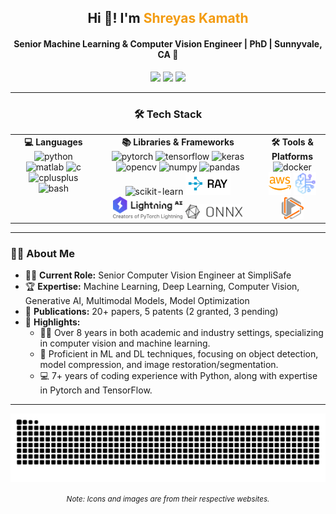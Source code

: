 <h2 align="center">Hi 👋! I'm <span style="color:#f39c12;">Shreyas Kamath</span></h2>
<h4 align="center">Senior Machine Learning & Computer Vision Engineer | PhD | Sunnyvale, CA 🌉</h4>

<p align="center">
  <a href="mailto:shreyaskamathkm@gmail.com"><img src="https://img.shields.io/badge/Gmail-D14836?style=for-the-badge&logo=gmail&logoColor=white" /></a>
  <a href="https://www.linkedin.com/in/shreyaskamathkm/"><img src="https://img.shields.io/badge/LinkedIn-0077B5?style=for-the-badge&logo=linkedin&logoColor=white" /></a>
  <a href="https://scholar.google.com/citations?user=YOUR_SCHOLAR_ID"><img src="https://img.shields.io/badge/Google%20Scholar-4285F4?style=for-the-badge&logo=google-scholar&logoColor=white" /></a>
</p>

---

<div align="center">

  <h3>🛠️ Tech Stack</h3>

  <table>
    <tr>
      <td align="center" valign="top">
        <b>💻 Languages</b><br>
        <img src="https://cdn.jsdelivr.net/gh/devicons/devicon/icons/python/python-original.svg" height="36" alt="python" />
        <img src="https://cdn.jsdelivr.net/gh/devicons/devicon/icons/matlab/matlab-original.svg" height="36" alt="matlab" />
        <img src="https://cdn.jsdelivr.net/gh/devicons/devicon/icons/c/c-original.svg" height="36" alt="c" />
        <img src="https://cdn.jsdelivr.net/gh/devicons/devicon/icons/cplusplus/cplusplus-original.svg" height="36" alt="cplusplus" />
        <img src="https://cdn.jsdelivr.net/gh/devicons/devicon/icons/bash/bash-original.svg" height="36" alt="bash" />
      </td>
      <td align="center" valign="top">
        <b>📚 Libraries & Frameworks</b><br>
        <img src="https://cdn.jsdelivr.net/gh/devicons/devicon/icons/pytorch/pytorch-original.svg" height="36" alt="pytorch" />
        <img src="https://cdn.jsdelivr.net/gh/devicons/devicon/icons/tensorflow/tensorflow-original.svg" height="36" alt="tensorflow" />
        <img src="https://cdn.jsdelivr.net/gh/devicons/devicon/icons/keras/keras-original.svg" height="36" alt="keras" />
        <img src="https://cdn.jsdelivr.net/gh/devicons/devicon/icons/opencv/opencv-original.svg" height="36" alt="opencv" />
        <img src="https://cdn.jsdelivr.net/gh/devicons/devicon/icons/numpy/numpy-original.svg" height="36" alt="numpy" />
        <img src="https://cdn.jsdelivr.net/gh/devicons/devicon/icons/pandas/pandas-original.svg" height="36" alt="pandas" />
        <img src="https://cdn.jsdelivr.net/gh/devicons/devicon/icons/scikitlearn/scikitlearn-original.svg" height="36" alt="scikit-learn" />
        <img src="assets/ray.png" height="36" alt="ray" />
        <img src="assets/lightning-ai-seeklogo.png" height="36" alt="lightning ai" />
        <img src="assets/onnx.png" height="24" alt="onnx" />
      </td>
      <td align="center" valign="top">
        <b>🛠️ Tools & Platforms</b><br>
        <img src="https://cdn.jsdelivr.net/gh/devicons/devicon/icons/docker/docker-original.svg" height="36" alt="docker" />
        <img src="https://github.com/devicons/devicon/blob/master/icons/amazonwebservices/amazonwebservices-plain-wordmark.svg" height="36" alt="aws" />
        <img src="assets/bedrock-color.svg" height="36" alt="bedrock" />
        <img src="assets/V51.png" height="36" alt="V51"/>
      </td>
    </tr>
  </table>

</div>

---

### 👨‍💻 About Me

- 🧑‍💻 **Current Role:** Senior Computer Vision Engineer at SimpliSafe
- 🏆 **Expertise:** Machine Learning, Deep Learning, Computer Vision, Generative AI, Multimodal Models, Model Optimization  
- 📝 **Publications:** 20+ papers, 5 patents (2 granted, 3 pending)  
- 🏅 **Highlights:**  
  - 🧑‍🔬 Over 8 years in both academic and industry settings, specializing in computer vision and machine learning.
  - 🤖 Proficient in ML and DL techniques, focusing on object detection, model compression, and image restoration/segmentation.
  - 💻 7+ years of coding experience with Python, along with expertise in Pytorch and TensorFlow.

---

<p align="center">
  <img src="https://raw.githubusercontent.com/shreyaskamathkm/shreyaskamathkm/output/snake.svg" alt="Snake animation" />
</p>

<p align="center">
  <small><i>Note: Icons and images are from their respective websites.</i></small>
</p>